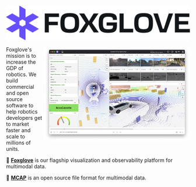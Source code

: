 [![Foxglove](/profile/wordmark.png)](https://foxglove.dev)

[<picture><source srcset="/profile/screenshot-dark.png" media="(prefers-color-scheme: dark)"/><img align="right" width="400" src="/profile/screenshot-light.png"></picture>](https://foxglove.dev)

Foxglove's mission is to increase the GDP of robotics. We build commercial and open source software to help robotics developers get to market faster and scale to millions of units.

🔎 [**Foxglove**](https://foxglove.dev) is our flagship visualization and observability platform for multimodal data.

🧢 [**MCAP**](https://mcap.dev) is an open source file format for multimodal data.
